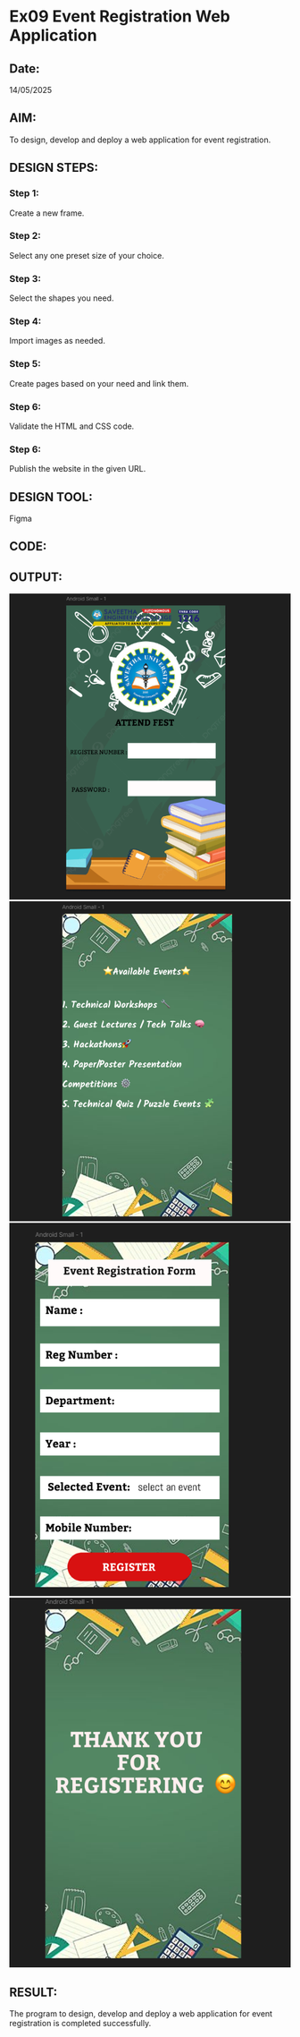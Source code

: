 # Ex09 Event Registration Web Application
## Date:
14/05/2025
## AIM:
To design, develop and deploy a web application for event registration.

## DESIGN STEPS:

### Step 1:
Create a new frame.

### Step 2:
Select any one preset size of your choice.

### Step 3:
Select the shapes you need.

### Step 4:
Import images as needed.

### Step 5:
Create pages based on your need and link them.

### Step 6:

Validate the HTML and CSS code.

### Step 6:

Publish the website in the given URL.

## DESIGN TOOL:
Figma

## CODE:


## OUTPUT:
![alt text](image.png)
![alt text](image-1.png)
![alt text](image-2.png)
![alt text](image-3.png)
## RESULT:
The program to design, develop and deploy a web application for event registration is completed successfully.
